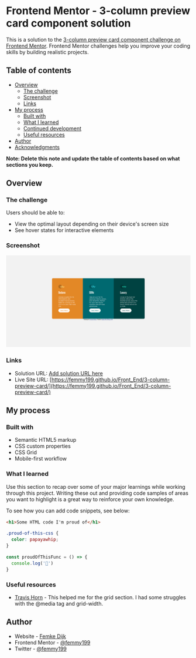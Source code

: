 # Frontend Mentor - 3-column preview card component solution

This is a solution to the [3-column preview card component challenge on Frontend Mentor](https://www.frontendmentor.io/challenges/3column-preview-card-component-pH92eAR2-). Frontend Mentor challenges help you improve your coding skills by building realistic projects.

## Table of contents

- [Overview](#overview)
  - [The challenge](#the-challenge)
  - [Screenshot](#screenshot)
  - [Links](#links)
- [My process](#my-process)
  - [Built with](#built-with)
  - [What I learned](#what-i-learned)
  - [Continued development](#continued-development)
  - [Useful resources](#useful-resources)
- [Author](#author)
- [Acknowledgments](#acknowledgments)

**Note: Delete this note and update the table of contents based on what sections you keep.**

## Overview

### The challenge

Users should be able to:

- View the optimal layout depending on their device's screen size
- See hover states for interactive elements

### Screenshot

![](./screenshot.png)

### Links

- Solution URL: [Add solution URL here](https://www.frontendmentor.io/solutions/3-column-preview-card-with-html-and-css-0eYlJKsQ4)
- Live Site URL: [https://femmy199.github.io/Front_End/3-column-preview-card/](https://femmy199.github.io/Front_End/3-column-preview-card/)

## My process

### Built with

- Semantic HTML5 markup
- CSS custom properties
- CSS Grid
- Mobile-first workflow


### What I learned

Use this section to recap over some of your major learnings while working through this project. Writing these out and providing code samples of areas you want to highlight is a great way to reinforce your own knowledge.

To see how you can add code snippets, see below:

```html
<h1>Some HTML code I'm proud of</h1>
```
```css
.proud-of-this-css {
  color: papayawhip;
}
```
```js
const proudOfThisFunc = () => {
  console.log('🎉')
}
```




### Useful resources

- [Travis Horn](https://travishorn.com/responsive-grid-in-2-minutes-with-css-grid-layout-4842a41420fe) - This helped me for the grid section. I had some struggles with the @media tag and grid-width.


## Author

- Website - [Femke Dijk](https://www.femkedijk.nl)
- Frontend Mentor - [@femmy199](https://www.frontendmentor.io/profile/femmy199)
- Twitter - [@femmy199](https://www.twitter.com/femmy199)
